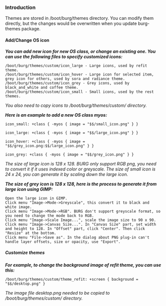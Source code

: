 ### Introduction

Themes are stored in /boot/burg/themes directory.
You can modify them directly, but the changes would be
overwritten when you update burg-themes package.

#### Add/Change OS icon

__*You can add new icon for new OS class, or change an existing one. You can use the following files to specify customized icons:*__

```
/boot/burg/themes/custom/icon_large - Large icons, used by refit theme.
/boot/burg/themes/custom/icon_hover - Large icon for selected item, grey icon for others, used by sora and radiance theme.
/boot/burg/themes/custom/icon_grey - Grey icons, used by black_and_white and coffee theme.
/boot/burg/themes/custom/icon_small - Small icons, used by the rest themes.
```

*You also need to copy icons to /boot/burg/themes/custom/ directory.*

__*Here is an example to add a new OS class myos:*__

```
icon_small: +class { -myos { image = "$$/small_icon.png" } }

icon_large: +class { -myos { image = "$$/large_icon.png" } }

icon_hover: +class { -myos { image = "$$/grey_icon.png:$$/large_icon.png" } }

icon_grey: +class { -myos { image = "$$/grey_icon.png" } }
```

*The size of large icon is 128 x 128. BURG only support RGB png, you need to convert it if it uses indexed color or greyscale.*
*The size of small icon is 24 x 24, you can generate it by scaling down the large icon.*

__*The size of grey icon is 128 x 128, here is the process to generate it from large icon using GIMP:*__

```
Open the large icon in GIMP.
Click menu "Image->Mode->Greyscale", this convert it to black and white image.
Click menu "Image->Mode->RGB". BURG don't support greyscale format, so you need to change the mode back to RGB.
Click menu "Image->Scale Image...", scale the image size to 90 x 90.
Click menu "Image->Canvas Size...". In "Canvas Size" part, set width and height to 128. In "Offset" part, click "Center". Then click "Resize" at the bottom.
Click menu "File->Save as". In the dialog about PNG plug-in can't handle layer offsets, size or opacity, use "Export".
```

##### Customize themes

__*For example, to change the background image of refit theme, you can use this:*__

```
/boot/burg/themes/custom/theme_refit: +screen { background = "$$/desktop.png" }
```

*The image file desktop.png needed to be copied to /boot/burg/themes/custom/ directory.*

